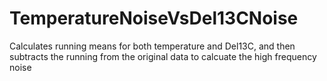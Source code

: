 # TemperatureNoiseVsDel13CNoise
Calculates running means for both temperature and Del13C, and then subtracts the running from the original data to calcuate the high frequency noise
